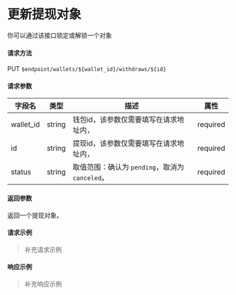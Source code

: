 # 更新提现对象

你可以通过该接口锁定或解锁一个对象

#### 请求方法

PUT `$endpoint/wallets/${wallet_id}/withdraws/${id}`

#### 请求参数

| 字段名         | 类型        | 描述                                                         | 属性          |
| -------------- | ----------- | ------------------------------------------------------------ | ------------- |
| wallet_id | string      | 钱包id，该参数仅需要填写在请求地址内， | required      |
| id | string | 提现id，该参数仅需要填写在请求地址内， | required |
| status | string | 取值范围：确认为 `pending`，取消为 `canceled`。 | required |

#### 返回参数

返回一个提现对象。

#### 请求示例

> 补充请求示例

#### 响应示例

> 补充响应示例